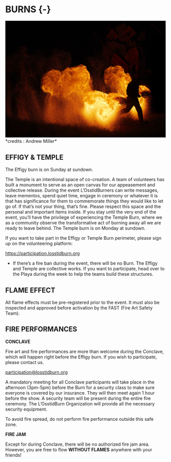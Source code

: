 # BURNS {-}

<img src="www/picture_burn.jpg"  width=100% height=50%>
*credits : Andrew Miller*

<h2><span>EFFIGY & TEMPLE</span></h2> 

The Effigy burn is on Sunday at sundown.

The Temple is an intentional space of co-creation. A team of volunteers has built a monument to serve as an open canvas for our appeasement and collective release. During the event L’OsstidBurners can write messages, leave mementos, spend quiet time, engage in ceremony or whatever it is that has significance for them to commemorate things they would like to let go of. If that’s not your thing, that’s fine. Please respect this space and the personal and important items inside. If you stay until the very end of the event, you’ll have the privilege of experiencing the Temple Burn, where we as a community observe the transformative act of burning away all we are ready to leave behind. The Temple burn is on Monday at sundown.

If you want to take part in the Effigy or Temple Burn perimeter, please sign up on the volunteering platform: 

https://participation.losstidburn.org

* If there’s a fire ban during the event, there will be no Burn. The Effigy and Temple are collective works. If you want to participate, head over to the Playa during the week to help the teams build these structures.


<h2><span> FLAME EFFECT </h2></span>

All flame effects must be pre-registered prior to the event. It must also be inspected and approved before activation by the FAST (Fire Art Safety Team).

<h2><span> FIRE PERFORMANCES </h2></span>


**CONCLAVE**  

Fire art and fire performances are more than welcome during the Conclave, which will happen right before the Effigy burn. If you wish to participate, please contact us.

participation@losstidburn.org

A mandatory meeting for all Conclave participants will take place in the afternoon (3pm-5pm) before the Burn for a security class to make sure everyone is covered by our insurance. They will then meet again 1 hour before the show. A security team will be present during the entire fire ceremony. The L’OsstidBurn Organization will provide all the necessary security equipment.

To avoid fire spread, do not perform fire performance outside this safe zone.

**FIRE JAM**

Except for during Conclave, there will be no authorized fire jam area. However, you are free to flow **WITHOUT FLAMES** anywhere with your friends!
